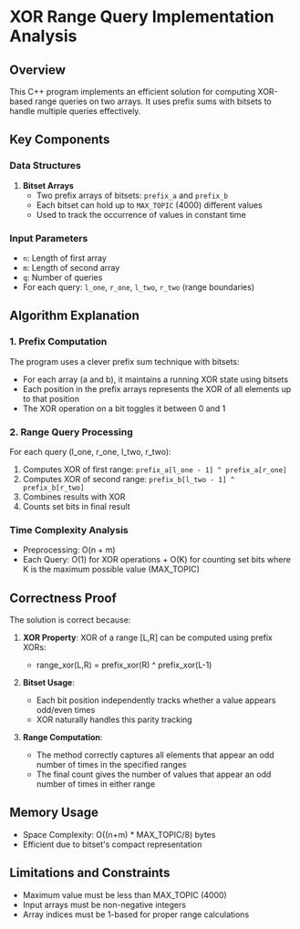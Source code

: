 # XOR Range Query Implementation Analysis

## Overview
This C++ program implements an efficient solution for computing XOR-based range queries on two arrays. It uses prefix sums with bitsets to handle multiple queries effectively.

## Key Components

### Data Structures
1. **Bitset Arrays**
   - Two prefix arrays of bitsets: `prefix_a` and `prefix_b`
   - Each bitset can hold up to `MAX_TOPIC` (4000) different values
   - Used to track the occurrence of values in constant time

### Input Parameters
- `n`: Length of first array
- `m`: Length of second array
- `q`: Number of queries
- For each query: `l_one`, `r_one`, `l_two`, `r_two` (range boundaries)

## Algorithm Explanation

### 1. Prefix Computation
The program uses a clever prefix sum technique with bitsets:
- For each array (a and b), it maintains a running XOR state using bitsets
- Each position in the prefix arrays represents the XOR of all elements up to that position
- The XOR operation on a bit toggles it between 0 and 1

### 2. Range Query Processing
For each query (l_one, r_one, l_two, r_two):
1. Computes XOR of first range: `prefix_a[l_one - 1] ^ prefix_a[r_one]`
2. Computes XOR of second range: `prefix_b[l_two - 1] ^ prefix_b[r_two]`
3. Combines results with XOR
4. Counts set bits in final result

### Time Complexity Analysis
- Preprocessing: O(n + m)
- Each Query: O(1) for XOR operations + O(K) for counting set bits
  where K is the maximum possible value (MAX_TOPIC)

## Correctness Proof

The solution is correct because:

1. **XOR Property**: XOR of a range [L,R] can be computed using prefix XORs:
   - range_xor(L,R) = prefix_xor(R) ^ prefix_xor(L-1)

2. **Bitset Usage**:
   - Each bit position independently tracks whether a value appears odd/even times
   - XOR naturally handles this parity tracking

3. **Range Computation**:
   - The method correctly captures all elements that appear an odd number of times in the specified ranges
   - The final count gives the number of values that appear an odd number of times in either range

## Memory Usage
- Space Complexity: O((n+m) * MAX_TOPIC/8) bytes
- Efficient due to bitset's compact representation

## Limitations and Constraints
- Maximum value must be less than MAX_TOPIC (4000)
- Input arrays must be non-negative integers
- Array indices must be 1-based for proper range calculations